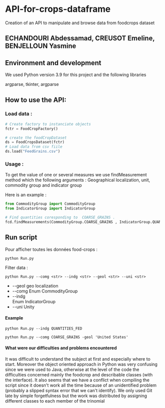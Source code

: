 # API-for-crops-dataframe

Creation of an API to manipulate and browse data from foodcrops dataset

## ECHANDOURI Abdessamad, CREUSOT Emeline, BENJELLOUN Yasmine


## Environment and development

We used Python version 3.9 for this project and the following libraries

argparse, tkinter, argparse

## How to use the API:
### Load data :
  ```python
  # Create factory to instanciate objects
  fctr = FoodCropFactory()
  
  # create the foodCropDataset
  ds = FoodCropsDataset(fctr)
  # Load data from csv fiile
  ds.load("FeedGrains.csv")
  ```

### Usage :

To get the value of one or several measures we use findMeasurement method which the following arguments : Geographical localization, unit, commodity group and indicator group

Here is an example :

```python
from CommodityGroup import CommodityGroup
from IndicatorGroup import IndicatorGroup

# Find quantities coresponding to  COARSE_GRAINS .
fcd.findMeasurements(CommodityGroup.COARSE_GRAINS , IndicatorGroup.QUANTITIES_FED )
```
## Run script

Pour afficher toutes les données food-crops : 
```
python Run.py
```

Filter data : 
```
python Run.py --comg <str> --indg <str> --geol <str> --uni <str>
```

- --geol
geo localization
- --comg
Enum CommodityGroup
- --indg  
Enum IndicatorGroup
- --uni
Unity

#### Example
```
python Run.py --indg QUANTITIES_FED

python Run.py --comg COARSE_GRAINS -geol 'United States'
```

#### What were our difficulties and problems encountered

It was difficult to understand the subject at first and especially where to start. Moreover the object oriented approach in Python was very confusing since we were used to Java, otherwise at the level of the code the difficulties concerned mainly the foodcrop and describable classes (with the interface).
It also seems that we have a conflict when compiling the script since it doesn't work all the time because of an unidentified problem (probably a slipped syntax error that we can't identify).
We only used Git late by simple forgetfulness but the work was distributed by assigning different classes to each member of the trinomial
